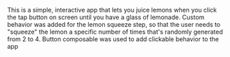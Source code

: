 This is  a simple, interactive app that lets you juice lemons when you click the tap button on screen until you have a glass of lemonade. 
Custom behavior was added for the lemon squeeze step, so that the user needs to "squeeze" the lemon a specific number of times that's randomly generated from 2 to 4.
Button composable was used to add clickable behavior to the app
